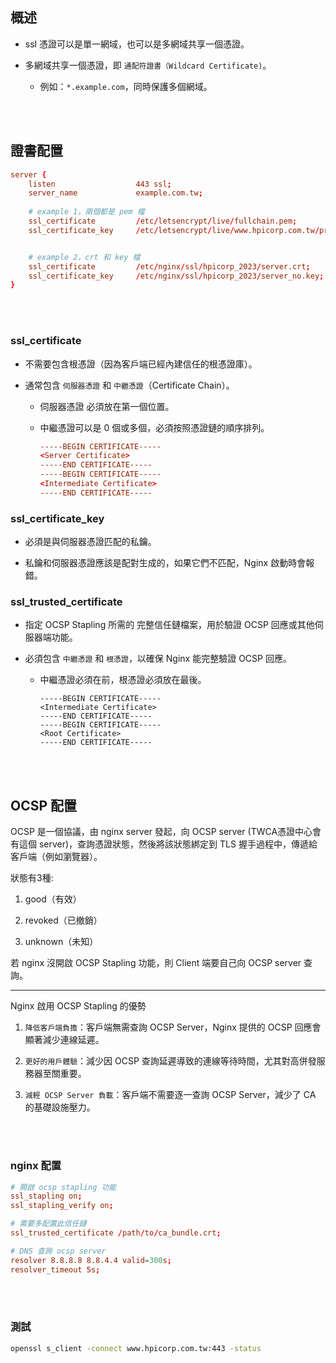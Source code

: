 ## 概述

* ssl 憑證可以是單一網域，也可以是多網域共享一個憑證。

* 多網域共享一個憑證，即 `通配符證書（Wildcard Certificate)`。

    * 例如：`*.example.com`，同時保護多個網域。


<br/>

<br/>

## 證書配置

```conf
server {
    listen                  443 ssl;
    server_name             example.com.tw;
    
    # example 1，兩個都是 pem 檔
    ssl_certificate         /etc/letsencrypt/live/fullchain.pem;
    ssl_certificate_key     /etc/letsencrypt/live/www.hpicorp.com.tw/privkey.pem;


    # example 2，crt 和 key 檔
    ssl_certificate         /etc/nginx/ssl/hpicorp_2023/server.crt;
    ssl_certificate_key     /etc/nginx/ssl/hpicorp_2023/server_no.key;
}
```

<br/>

<br/>

### ssl_certificate

* 不需要包含根憑證（因為客戶端已經內建信任的根憑證庫）。

* 通常包含 `伺服器憑證` 和 `中繼憑證`（Certificate Chain）。

    * 伺服器憑證 必須放在第一個位置。

    * 中繼憑證可以是 0 個或多個，必須按照憑證鏈的順序排列。

        ```conf
        -----BEGIN CERTIFICATE-----
        <Server Certificate>
        -----END CERTIFICATE-----
        -----BEGIN CERTIFICATE-----
        <Intermediate Certificate>
        -----END CERTIFICATE-----
        ```


### ssl_certificate_key

* 必須是與伺服器憑證匹配的私鑰。

* 私鑰和伺服器憑證應該是配對生成的，如果它們不匹配，Nginx 啟動時會報錯。

### ssl_trusted_certificate

* 指定 OCSP Stapling 所需的 完整信任鏈檔案，用於驗證 OCSP 回應或其他伺服器端功能。

* 必須包含 `中繼憑證` 和 `根憑證`，以確保 Nginx 能完整驗證 OCSP 回應。

    * 中繼憑證必須在前，根憑證必須放在最後。

        ```
        -----BEGIN CERTIFICATE-----
        <Intermediate Certificate>
        -----END CERTIFICATE-----
        -----BEGIN CERTIFICATE-----
        <Root Certificate>
        -----END CERTIFICATE-----
        ```
<br/>

<br/>

## OCSP 配置

OCSP 是一個協議，由 nginx server 發起，向 OCSP server (TWCA憑證中心會有這個 server)，查詢憑證狀態，然後將該狀態綁定到 TLS 握手過程中，傳遞給客戶端（例如瀏覽器）。

狀態有3種:

1. good（有效）

2. revoked（已撤銷）

3. unknown（未知）

若 nginx 沒開啟 OCSP Stapling 功能，則 Client 端要自己向 OCSP server 查詢。

<hr>

Nginx 啟用 OCSP Stapling 的優勢

1. `降低客戶端負擔`：客戶端無需查詢 OCSP Server，Nginx 提供的 OCSP 回應會顯著減少連線延遲。

2. `更好的用戶體驗`：減少因 OCSP 查詢延遲導致的連線等待時間，尤其對高併發服務器至關重要。

3. `減輕 OCSP Server 負載`：客戶端不需要逐一查詢 OCSP Server，減少了 CA 的基礎設施壓力。

<br/>

<br/>

### nginx 配置

```conf
# 開啟 ocsp stapling 功能
ssl_stapling on;
ssl_stapling_verify on;

# 需要多配置此信任鏈
ssl_trusted_certificate /path/to/ca_bundle.crt;

# DNS 查詢 ocsp server
resolver 8.8.8.8 8.8.4.4 valid=300s;
resolver_timeout 5s;
```

<br/>

<br/>

### 測試
```sh
openssl s_client -connect www.hpicorp.com.tw:443 -status
```

<br/>

<br/>

